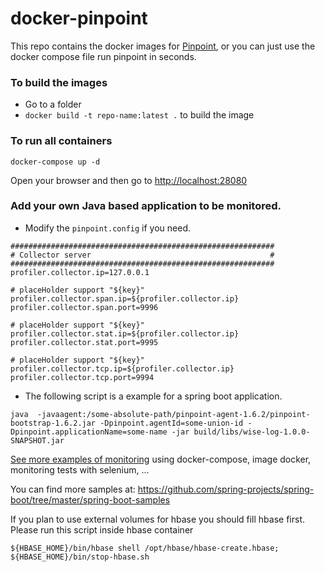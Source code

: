 # docker-pinpoint

This repo contains the docker images for [Pinpoint](https://github.com/naver/pinpoint), or you can just use the docker compose file run pinpoint in seconds.

### To build the images
* Go to a folder
* `docker build -t repo-name:latest .` to build the image

### To run all containers

```
docker-compose up -d
```

Open your browser and then go to <http://localhost:28080>


### Add your own Java based application to be monitored.

* Modify the `pinpoint.config` if you need.

```
###########################################################
# Collector server                                        #
###########################################################
profiler.collector.ip=127.0.0.1

# placeHolder support "${key}"
profiler.collector.span.ip=${profiler.collector.ip}
profiler.collector.span.port=9996

# placeHolder support "${key}"
profiler.collector.stat.ip=${profiler.collector.ip}
profiler.collector.stat.port=9995

# placeHolder support "${key}"
profiler.collector.tcp.ip=${profiler.collector.ip}
profiler.collector.tcp.port=9994

```


* The following script is a example for a spring boot application.

```shell
java  -javaagent:/some-absolute-path/pinpoint-agent-1.6.2/pinpoint-bootstrap-1.6.2.jar -Dpinpoint.agentId=some-union-id -Dpinpoint.applicationName=some-name -jar build/libs/wise-log-1.0.0-SNAPSHOT.jar

```

[See more examples of monitoring](examples) using docker-compose, image docker, monitoring tests with selenium, ...

You can find more samples at: <https://github.com/spring-projects/spring-boot/tree/master/spring-boot-samples>

If you plan to use external volumes for hbase you should fill hbase first.
Please run this script inside hbase container
```
${HBASE_HOME}/bin/hbase shell /opt/hbase/hbase-create.hbase; ${HBASE_HOME}/bin/stop-hbase.sh
```
